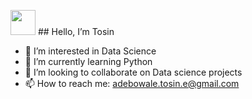 <img src="https://media.giphy.com/media/hvRJCLFzcasrR4ia7z/giphy.gif" width="40px"> ## Hello, I’m Tosin
- 👀 I’m interested in Data Science
- 🌱 I’m currently learning Python
- 💞️ I’m looking to collaborate on Data science projects
- 📫 How to reach me: adebowale.tosin.e@gmail.com

<!---
toarstn92/toarstn92 is a ✨ special ✨ repository because its `README.md` (this file) appears on your GitHub profile.
You can click the Preview link to take a look at your changes.
--->
